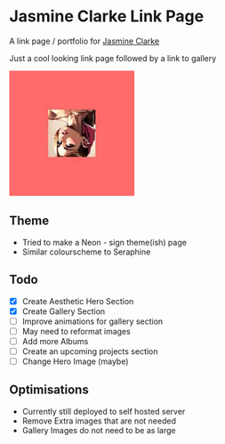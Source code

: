 # Jasmine Clarke Link Page
A link page / portfolio for [Jasmine Clarke](https://www.instagram.com/jasmine__clarke)

Just a cool looking link page followed by a link to gallery

![Pretty Girl](./src/assets/Gallery/PG.jpg)

## Theme
- Tried to make a Neon - sign theme(ish) page
- Similar colourscheme to Seraphine

## Todo
- [x] Create Aesthetic Hero Section
- [x] Create Gallery Section 
- [ ] Improve animations for gallery section
- [ ] May need to reformat images
- [ ] Add more Albums
- [ ] Create an upcoming projects section
- [ ] Change Hero Image (maybe)

## Optimisations
- Currently still deployed to self hosted server
- Remove Extra images that are not needed
- Gallery Images do not need to be as large
